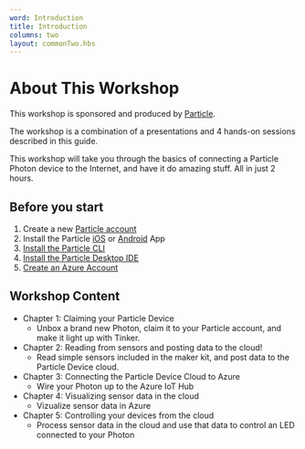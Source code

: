 ```yaml
---
word: Introduction
title: Introduction
columns: two
layout: commonTwo.hbs
---
```


# About This Workshop

This workshop is sponsored and produced by [Particle](https:www.particle.io).

The workshop is a combination of a presentations and 4 hands-on sessions described in this guide.

This workshop will take you through the basics of connecting a Particle Photon device to the Internet, and have it do amazing stuff. All in just 2 hours.

## Before you start

1.  Create a new [Particle account](https://login.particle.io/signup)
2.  Install the Particle [iOS](https://apps.apple.com/us/app/particle-build-iot-projects-wifi-or-cellular/id991459054) or [Android](https://play.google.com/store/apps/details?id=io.particle.android.app) App
3.  [Install the Particle CLI](/getting-started/developer-tools/cli/)
4.  [Install the Particle Desktop IDE](/getting-started/developer-tools/workbench/)
5.  [Create an Azure Account](https://azure.com)

## Workshop Content

- Chapter 1: Claiming your Particle Device
  - Unbox a brand new Photon, claim it to your Particle account, and make it light up with Tinker.
- Chapter 2: Reading from sensors and posting data to the cloud!
  - Read simple sensors included in the maker kit, and post data to the Particle Device cloud.
- Chapter 3: Connecting the Particle Device Cloud to Azure
  - Wire your Photon up to the Azure IoT Hub
- Chapter 4: Visualizing sensor data in the cloud
  - Vizualize sensor data in Azure
- Chapter 5: Controlling your devices from the cloud
  - Process sensor data in the cloud and use that data to control an LED connected to your Photon
